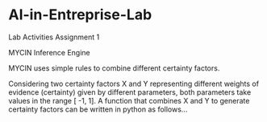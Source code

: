 # AI-in-Entreprise-Lab
Lab Activities
Assignment 1


MYCIN Inference Engine

MYCIN uses simple rules to combine different certainty factors.

Considering two certainty factors X and Y representing different weights of evidence (certainty) given by different parameters, both parameters take values in the range [ -1, 1].
A function that combines X and Y to generate certainty factors can be written in python as follows...

